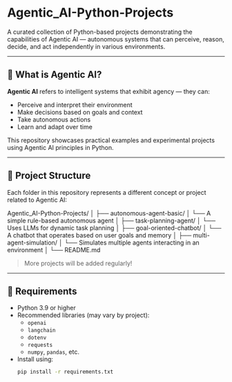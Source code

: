 # Agentic_AI-Python-Projects

A curated collection of Python-based projects demonstrating the capabilities of Agentic AI — autonomous systems that can perceive, reason, decide, and act independently in various environments.

---

## 🧠 What is Agentic AI?

**Agentic AI** refers to intelligent systems that exhibit agency — they can:
- Perceive and interpret their environment
- Make decisions based on goals and context
- Take autonomous actions
- Learn and adapt over time

This repository showcases practical examples and experimental projects using Agentic AI principles in Python.


---

## 📁 Project Structure

Each folder in this repository represents a different concept or project related to Agentic AI:

Agentic_AI-Python-Projects/
│
├── autonomous-agent-basic/
│ └── A simple rule-based autonomous agent
│
├── task-planning-agent/
│ └── Uses LLMs for dynamic task planning
│
├── goal-oriented-chatbot/
│ └── A chatbot that operates based on user goals and memory
│
├── multi-agent-simulation/
│ └── Simulates multiple agents interacting in an environment
│
└── README.md


> More projects will be added regularly!

---

## 🔧 Requirements

- Python 3.9 or higher
- Recommended libraries (may vary by project):
  - `openai`
  - `langchain`
  - `dotenv`
  - `requests`
  - `numpy`, `pandas`, etc.
- Install using:
  ```bash
  pip install -r requirements.txt

